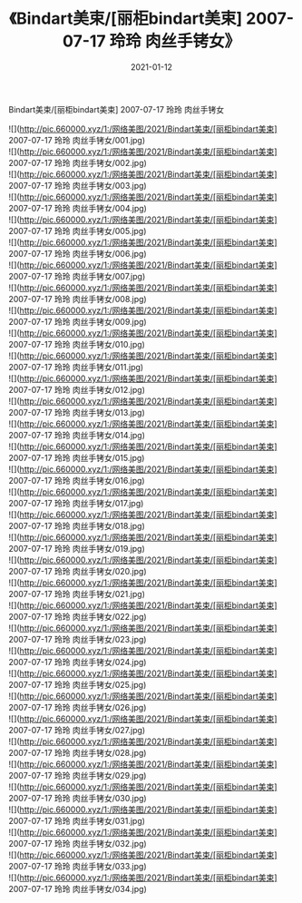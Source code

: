 ﻿---
layout: post
title:  《Bindart美束/[丽柜bindart美束] 2007-07-17 玲玲 肉丝手铐女》
date:   2021-01-12
img: http://pic.660000.xyz/1:/网络美图/2021/Bindart美束/[丽柜bindart美束] 2007-07-17 玲玲 肉丝手铐女/000.jpg
categories: [美女, 清纯, 唯美]
---

Bindart美束/[丽柜bindart美束] 2007-07-17 玲玲 肉丝手铐女

 ![](http://pic.660000.xyz/1:/网络美图/2021/Bindart美束/[丽柜bindart美束] 2007-07-17 玲玲 肉丝手铐女/001.jpg) <br>![](http://pic.660000.xyz/1:/网络美图/2021/Bindart美束/[丽柜bindart美束] 2007-07-17 玲玲 肉丝手铐女/002.jpg) <br>![](http://pic.660000.xyz/1:/网络美图/2021/Bindart美束/[丽柜bindart美束] 2007-07-17 玲玲 肉丝手铐女/003.jpg) <br>![](http://pic.660000.xyz/1:/网络美图/2021/Bindart美束/[丽柜bindart美束] 2007-07-17 玲玲 肉丝手铐女/004.jpg) <br>![](http://pic.660000.xyz/1:/网络美图/2021/Bindart美束/[丽柜bindart美束] 2007-07-17 玲玲 肉丝手铐女/005.jpg) <br>![](http://pic.660000.xyz/1:/网络美图/2021/Bindart美束/[丽柜bindart美束] 2007-07-17 玲玲 肉丝手铐女/006.jpg) <br>![](http://pic.660000.xyz/1:/网络美图/2021/Bindart美束/[丽柜bindart美束] 2007-07-17 玲玲 肉丝手铐女/007.jpg) <br>![](http://pic.660000.xyz/1:/网络美图/2021/Bindart美束/[丽柜bindart美束] 2007-07-17 玲玲 肉丝手铐女/008.jpg) <br>![](http://pic.660000.xyz/1:/网络美图/2021/Bindart美束/[丽柜bindart美束] 2007-07-17 玲玲 肉丝手铐女/009.jpg) <br>![](http://pic.660000.xyz/1:/网络美图/2021/Bindart美束/[丽柜bindart美束] 2007-07-17 玲玲 肉丝手铐女/010.jpg) <br>![](http://pic.660000.xyz/1:/网络美图/2021/Bindart美束/[丽柜bindart美束] 2007-07-17 玲玲 肉丝手铐女/011.jpg) <br>![](http://pic.660000.xyz/1:/网络美图/2021/Bindart美束/[丽柜bindart美束] 2007-07-17 玲玲 肉丝手铐女/012.jpg) <br>![](http://pic.660000.xyz/1:/网络美图/2021/Bindart美束/[丽柜bindart美束] 2007-07-17 玲玲 肉丝手铐女/013.jpg) <br>![](http://pic.660000.xyz/1:/网络美图/2021/Bindart美束/[丽柜bindart美束] 2007-07-17 玲玲 肉丝手铐女/014.jpg) <br>![](http://pic.660000.xyz/1:/网络美图/2021/Bindart美束/[丽柜bindart美束] 2007-07-17 玲玲 肉丝手铐女/015.jpg) <br>![](http://pic.660000.xyz/1:/网络美图/2021/Bindart美束/[丽柜bindart美束] 2007-07-17 玲玲 肉丝手铐女/016.jpg) <br>![](http://pic.660000.xyz/1:/网络美图/2021/Bindart美束/[丽柜bindart美束] 2007-07-17 玲玲 肉丝手铐女/017.jpg) <br>![](http://pic.660000.xyz/1:/网络美图/2021/Bindart美束/[丽柜bindart美束] 2007-07-17 玲玲 肉丝手铐女/018.jpg) <br>![](http://pic.660000.xyz/1:/网络美图/2021/Bindart美束/[丽柜bindart美束] 2007-07-17 玲玲 肉丝手铐女/019.jpg) <br>![](http://pic.660000.xyz/1:/网络美图/2021/Bindart美束/[丽柜bindart美束] 2007-07-17 玲玲 肉丝手铐女/020.jpg) <br>![](http://pic.660000.xyz/1:/网络美图/2021/Bindart美束/[丽柜bindart美束] 2007-07-17 玲玲 肉丝手铐女/021.jpg) <br>![](http://pic.660000.xyz/1:/网络美图/2021/Bindart美束/[丽柜bindart美束] 2007-07-17 玲玲 肉丝手铐女/022.jpg) <br>![](http://pic.660000.xyz/1:/网络美图/2021/Bindart美束/[丽柜bindart美束] 2007-07-17 玲玲 肉丝手铐女/023.jpg) <br>![](http://pic.660000.xyz/1:/网络美图/2021/Bindart美束/[丽柜bindart美束] 2007-07-17 玲玲 肉丝手铐女/024.jpg) <br>![](http://pic.660000.xyz/1:/网络美图/2021/Bindart美束/[丽柜bindart美束] 2007-07-17 玲玲 肉丝手铐女/025.jpg) <br>![](http://pic.660000.xyz/1:/网络美图/2021/Bindart美束/[丽柜bindart美束] 2007-07-17 玲玲 肉丝手铐女/026.jpg) <br>![](http://pic.660000.xyz/1:/网络美图/2021/Bindart美束/[丽柜bindart美束] 2007-07-17 玲玲 肉丝手铐女/027.jpg) <br>![](http://pic.660000.xyz/1:/网络美图/2021/Bindart美束/[丽柜bindart美束] 2007-07-17 玲玲 肉丝手铐女/028.jpg) <br>![](http://pic.660000.xyz/1:/网络美图/2021/Bindart美束/[丽柜bindart美束] 2007-07-17 玲玲 肉丝手铐女/029.jpg) <br>![](http://pic.660000.xyz/1:/网络美图/2021/Bindart美束/[丽柜bindart美束] 2007-07-17 玲玲 肉丝手铐女/030.jpg) <br>![](http://pic.660000.xyz/1:/网络美图/2021/Bindart美束/[丽柜bindart美束] 2007-07-17 玲玲 肉丝手铐女/031.jpg) <br>![](http://pic.660000.xyz/1:/网络美图/2021/Bindart美束/[丽柜bindart美束] 2007-07-17 玲玲 肉丝手铐女/032.jpg) <br>![](http://pic.660000.xyz/1:/网络美图/2021/Bindart美束/[丽柜bindart美束] 2007-07-17 玲玲 肉丝手铐女/033.jpg) <br>![](http://pic.660000.xyz/1:/网络美图/2021/Bindart美束/[丽柜bindart美束] 2007-07-17 玲玲 肉丝手铐女/034.jpg) <br>